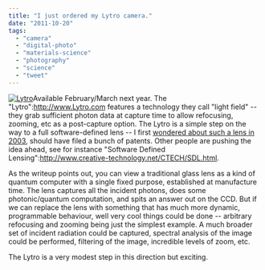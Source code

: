 ```yaml
---
title: "I just ordered my Lytro camera."
date: "2011-10-20"
tags: 
  - "camera"
  - "digital-photo"
  - "materials-science"
  - "photography"
  - "science"
  - "tweet"
---
```


[![](images/cam_small_red.jpg "Lytro")](http://www.lytro.com)Available February/March next year. The "Lytro":http://www.Lytro.com features a technology they call "light field" -- they grab sufficient photon data at capture time to allow refocusing, zooming, etc as a post-capture option. The Lytro is a simple step on the way to a full software-defined lens -- I first [wondered about such a lens in 2003](http://theludwigs.com/2003/07/camera-as-a-data-gathering-device/), should have filed a bunch of patents. Other people are pushing the idea ahead, see for instance "Software Defined Lensing":http://www.creative-technology.net/CTECH/SDL.html.

As the writeup points out, you can view a traditional glass lens as a kind of quantum computer with a single fixed purpose, established at manufacture time. The lens captures all the incident photons, does some photonic/quantum computation, and spits an answer out on the CCD. But if we can replace the lens with something that has much more dynamic, programmable behaviour, well very cool things could be done -- arbitrary refocusing and zooming being just the simplest example. A much broader set of incident radiation could be captured, spectral analysis of the image could be performed, filtering of the image, incredible levels of zoom, etc.

The Lytro is a very modest step in this direction but exciting.
